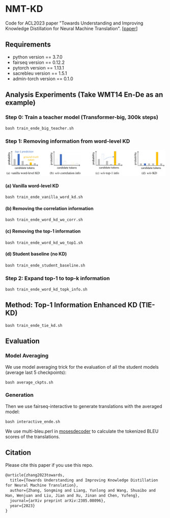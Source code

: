 # NMT-KD
Code for ACL2023 paper "Towards Understanding and Improving Knowledge Distillation for Neural Machine Translation". [[paper]([arxiv.org/pdf/2305.08096.pdf](https://arxiv.org/pdf/2305.08096.pdf))]

## Requirements
- python version == 3.7.0
- fairseq version == 0.12.2
- pytorch version == 1.13.1
- sacrebleu version == 1.5.1
- admin-torch version == 0.1.0

## Analysis Experiments (Take WMT14 En-De as an example)
### Step 0: Train a teacher model (Transformer-big, 300k steps)
```shell
bash train_ende_big_teacher.sh
```
### Step 1: Removing information from word-level KD 
<img src="remove_info.png" style="zoom:100%;" />

#### (a) Vanilla word-level KD
```shell
bash train_ende_vanilla_word_kd.sh
```
#### (b) Removing the correlation information
```shell
bash train_ende_word_kd_wo_corr.sh
```
#### (c) Removing the top-1 information
```shell
bash train_ende_word_kd_wo_top1.sh
```
#### (d) Student baseline (no KD)
```shell
bash train_ende_student_baseline.sh
```
### Step 2: Expand top-1 to top-k information
```shell
bash train_ende_word_kd_topk_info.sh
```
## Method: Top-1 Information Enhanced KD (TIE-KD)
```shell
bash train_ende_tie_kd.sh
```

## Evaluation
### Model Averaging
We use model averaging trick for the evaluation of all the student models (average last 5 checkpoints):
```shell
bash average_ckpts.sh
```
### Generation
Then we use fairseq-interactive to generate translations with the averaged model:
```shell
bash interactive_ende.sh
```
We use multi-bleu.perl in [mosesdecoder](https://github.com/moses-smt/mosesdecoder) to calculate the tokenized BLEU scores of the translations.

## Citation

Please cite this paper if you use this repo.

```
@article{zhang2023towards,
  title={Towards Understanding and Improving Knowledge Distillation for Neural Machine Translation},
  author={Zhang, Songming and Liang, Yunlong and Wang, Shuaibo and Han, Wenjuan and Liu, Jian and Xu, Jinan and Chen, Yufeng},
  journal={arXiv preprint arXiv:2305.08096},
  year={2023}
}
```

